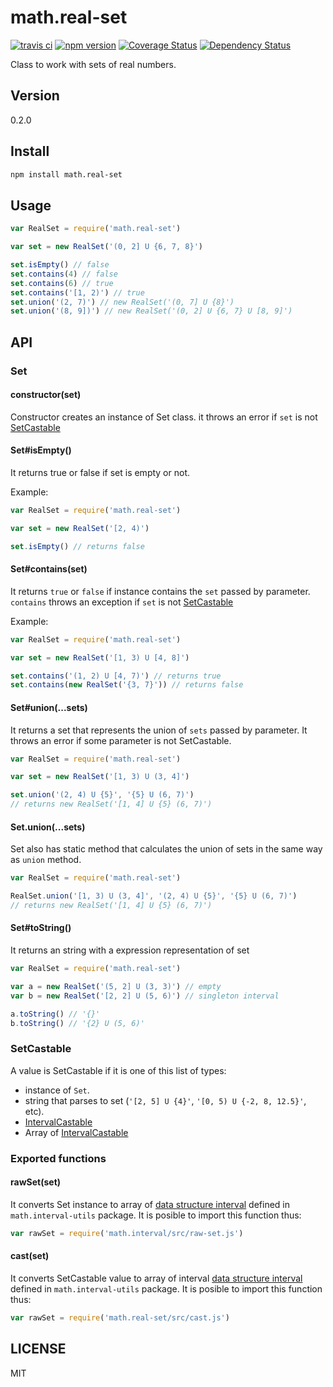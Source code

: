 # math.real-set

[![travis ci][1]][2]
[![npm version][3]][4]
[![Coverage Status][5]][6]
[![Dependency Status][7]][8]

Class to work with sets of real numbers.

## Version
0.2.0

## Install
``` bash
npm install math.real-set
```

## Usage
``` javascript
var RealSet = require('math.real-set')

var set = new RealSet('(0, 2] U {6, 7, 8}')

set.isEmpty() // false
set.contains(4) // false
set.contains(6) // true
set.contains('[1, 2)') // true
set.union('(2, 7)') // new RealSet('(0, 7] U {8}')
set.union('(8, 9])') // new RealSet('(0, 2] U {6, 7} U [8, 9]')
```

## API

### Set
#### constructor(set)

Constructor creates an instance of Set class. it throws an error if `set` is not [SetCastable](#setcastable)

#### Set#isEmpty()

It returns true or false if set is empty or not.

Example:
``` javascript
var RealSet = require('math.real-set')

var set = new RealSet('[2, 4)')

set.isEmpty() // returns false
```

#### Set#contains(set)
It returns `true` or `false` if instance contains the `set` passed by parameter. `contains` throws an exception if `set` is not [SetCastable](#setcastable)

Example:
``` javascript
var RealSet = require('math.real-set')

var set = new RealSet('[1, 3) U [4, 8]')

set.contains('(1, 2) U [4, 7)') // returns true
set.contains(new RealSet('{3, 7}')) // returns false
```

#### Set#union(...sets)
It returns a set that represents the union of `sets` passed by parameter. It throws an error if some parameter is not SetCastable.

``` javascript
var RealSet = require('math.real-set')

var set = new RealSet('[1, 3) U (3, 4]')

set.union('(2, 4) U {5}', '{5} U (6, 7)')
// returns new RealSet('[1, 4] U {5} (6, 7)')
```

#### Set.union(...sets)
Set also has static method that calculates the union of sets in the same way as `union` method.

``` javascript
var RealSet = require('math.real-set')

RealSet.union('[1, 3) U (3, 4]', '(2, 4) U {5}', '{5} U (6, 7)')
// returns new RealSet('[1, 4] U {5} (6, 7)')
```

#### Set#toString()
It returns an string with a expression representation of set

``` javascript
var RealSet = require('math.real-set')

var a = new RealSet('(5, 2] U (3, 3)') // empty
var b = new RealSet('[2, 2] U (5, 6)') // singleton interval

a.toString() // '{}'
b.toString() // '{2} U (5, 6)'
```

### SetCastable
A value is SetCastable if it is one of this list of types:
- instance of `Set`.
- string that parses to set (`'[2, 5] U {4}'`, `'[0, 5) U {-2, 8, 12.5}'`, etc).
- [IntervalCastable](https://github.com/xgbuils/math.interval#intervalcastable)
- Array of [IntervalCastable](https://github.com/xgbuils/math.interval#intervalcastable)

### Exported functions

#### rawSet(set)
It converts Set instance to array of [data structure interval](https://github.com/xgbuils/math.interval-utils) defined in `math.interval-utils` package. It is posible to import this function thus:

``` javascript
var rawSet = require('math.interval/src/raw-set.js')
```

#### cast(set)
It converts SetCastable value to array of interval [data structure interval](https://github.com/xgbuils/math.interval-utils) defined in `math.interval-utils` package. It is posible to import this function thus:

``` javascript
var rawSet = require('math.real-set/src/cast.js')
```

## LICENSE
MIT

  [1]: https://travis-ci.org/xgbuils/math.real-set.svg?branch=master
  [2]: https://travis-ci.org/xgbuils/math.real-set
  [3]: https://badge.fury.io/js/math.real-set.svg
  [4]: https://badge.fury.io/js/math.real-set
  [5]: https://coveralls.io/repos/github/xgbuils/math.real-set/badge.svg?branch=master
  [6]: https://coveralls.io/github/xgbuils/math.real-set?branch=master
  [7]: https://david-dm.org/xgbuils/math.real-set.svg
  [8]: https://david-dm.org/xgbuils/math.real-set
